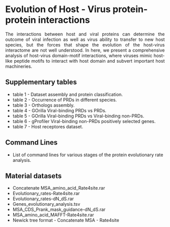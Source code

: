# Evolution of Host - Virus protein-protein interactions
<p align="justify">
The interactions between host and viral proteins can determine the outcome of viral infection as well as virus ability to transfer to new host species, but the forces that shape the evolution of the host-virus interactome are not well understood. In here, we present a comprehensive analysis of host-virus domain-motif interactions, where viruses mimic host-like peptide motifs to interact with host domain and subvert important host machineries.

</p>

## Supplementary tables

- table 1 - Dataset assembly and protein classification.
- table 2 - Occurrence of PRDs in different species.
- table 3 - Orthologs assembly.
- table 4 - GOrilla Viral-binding PRDs vs PRDs.
- table 5 - GOrilla Viral-binding PRDs vs Viral-binding non-PRDs.
- table 6 - gProfiler Viral-binding non-PRDs positively selected genes.
- table 7 - Host receptores dataset.

## Command Lines

- List of command lines for various stages of the protein evolutionary rate analysis.

## Material datasets

- Concatenate MSA_amino_acid_Rate4site.rar
- Evolutionary_rates-Rate4site.rar
- Evolutionary_rates-dN_dS.rar
- Genes_evolutionary_analysis.tsv
- MSA_CDS_Prank_mask_guidance-dN_dS.rar
- MSA_amino_acid_MAFFT-Rate4site.rar
- Newick tree format - Concatenate MSA - Rate4site

